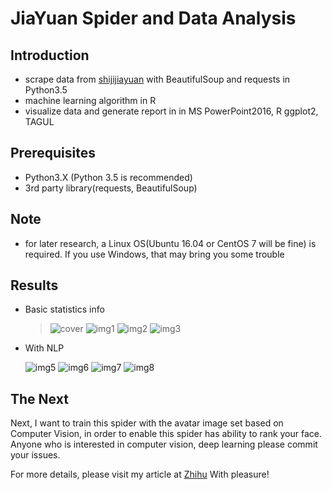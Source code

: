 # JiaYuan Spider and Data Analysis 

## Introduction
* scrape data from [shijijiayuan](http://www.jiayuan.com) with BeautifulSoup and requests in Python3.5
* machine learning algorithm in R
* visualize data and generate report in in MS PowerPoint2016, R ggplot2, TAGUL

## Prerequisites
* Python3.X (Python 3.5 is recommended)
* 3rd party library(requests, BeautifulSoup)

## Note
* for later research, a Linux OS(Ubuntu 16.04 or CentOS 7 will be fine) is required. If you use Windows, that may bring you       some trouble

## Results
* Basic statistics info

  > ![cover](https://pic1.zhimg.com/v2-e2ff46edde68dd4f92dbd8bbfdf16438_r.jpg)
    ![img1](https://pic3.zhimg.com/v2-5b32e06f4929a58a75f1c3ffaf1737aa_r.jpg)
    ![img2](https://pic3.zhimg.com/v2-5b32e06f4929a58a75f1c3ffaf1737aa_r.jpg)
    ![img3](https://pic4.zhimg.com/v2-6aafb7fd0e1b69dff1cd5b4539f8e7a7_r.jpg)
  
* With NLP

  >
    ![img5](https://pic1.zhimg.com/v2-032d8b8547aa4af1cc430abe2934e018_r.jpg)
    ![img6](https://pic4.zhimg.com/v2-53d55b825642ab36f5d12d9d6cc99e73_r.jpg)
    ![img7](https://pic3.zhimg.com/v2-d53117d217ad953e639bd3bd85f82ade_r.jpg)
    ![img8](https://pic4.zhimg.com/v2-150bc204f1d032c2819be1724a7e45d7_r.jpg)
    
## The Next
  Next, I want to train this spider with the avatar image set based on Computer Vision, in order to enable this spider has       ability to rank your face. Anyone who is interested in computer vision, deep learning please commit your issues.
  
  For more details, please visit my article at [Zhihu](https://zhuanlan.zhihu.com/p/24515034)
  With pleasure!
